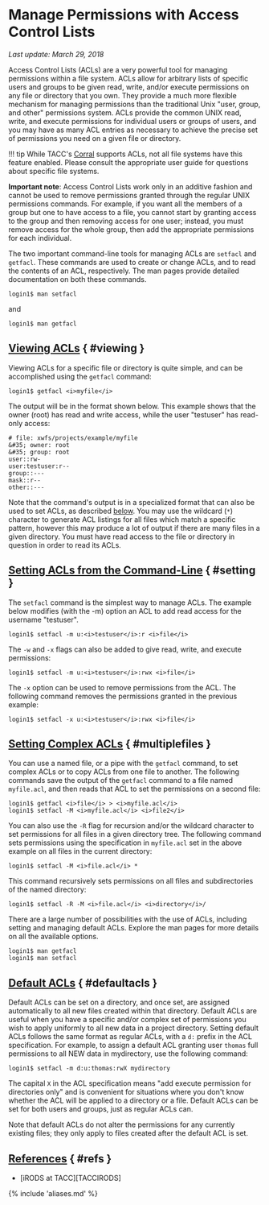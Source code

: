 # Manage Permissions with Access Control Lists
*Last update: March 29, 2018* 

Access Control Lists (ACLs) are a very powerful tool for managing permissions within a file system. ACLs allow for arbitrary lists of specific users and groups to be given read, write, and/or execute permissions on any file or directory that you own. They provide a much more flexible mechanism for managing permissions than the traditional Unix "user, group, and other" permissions system.  ACLs provide the common UNIX read, write, and execute permissions for individual users or groups of users, and you may have as many ACL entries as necessary to achieve the precise set of permissions you need on a given file or directory. 

!!! tip
	While TACC's <a href="../../hpc/corral">Corral</a> supports ACLs, not all file systems have this feature enabled. Please consult the appropriate user guide for questions about specific file systems.

**Important note**: Access Control Lists work only in an additive fashion and cannot be used to remove permissions granted through the regular UNIX permissions commands. For example, if you want all the members of a group but one to have access to a file, you cannot start by granting access to the group and then removing access for one user; instead, you must remove access for the whole group, then add the appropriate permissions for each individual. 

The two important command-line tools for managing ACLs are `setfacl` and `getfacl`. These commands are used to create or change ACLs, and to read the contents of an ACL, respectively. The man pages provide detailed documentation on both these commands. 

``` { .bash .cmd-line }
login1$ man setfacl
```

and

``` { .bash .cmd-line }
login1$ man getfacl
```

## [Viewing ACLs](#viewing) { #viewing }

Viewing ACLs for a specific file or directory is quite simple, and can be accomplished using the `getfacl` command:

``` { .bash .cmd-line }
login1$ getfacl <i>myfile</i>
```

The output will be in the format shown below.  This example shows that the owner (root) has read and write access, while the user "testuser" has read-only access:

	# file: xwfs/projects/example/myfile
	&#35; owner: root
	&#35; group: root
	user::rw-
	user:testuser:r--
	group::---
	mask::r--
	other::---

Note that the command's output is in a specialized format that can also be used to set ACLs, as described [below](#multiplefiles).  You may use the wildcard (`*`) character to generate ACL listings for all files which match a specific pattern, however this may produce a lot of output if there are many files in a given directory. You must have read access to the file or directory in question in order to read its ACLs.

## [Setting ACLs from the Command-Line](#setting) { #setting }

The `setfacl` command is the simplest way to manage ACLs. The example below modifies (with the -m) option an ACL to add read access for the username "testuser". 

``` { .bash .cmd-line }
login1$ setfacl -m u:<i>testuser</i>:r <i>file</i>
```

The `-w` and `-x` flags can also be added to give read, write, and execute permissions:

``` { .bash .cmd-line }
login1$ setfacl -m u:<i>testuser</i>:rwx <i>file</i>
```

The `-x` option can be used to remove permissions from the ACL. The following command removes the permissions granted in the previous example:

``` { .bash .cmd-line }
login1$ setfacl -x u:<i>testuser</i>:rwx <i>file</i>
```


## [Setting Complex ACLs](#multiplefiles) { #multiplefiles }

You can use a named file, or a pipe with the `getfacl` command, to set complex ACLs or to copy ACLs from one file to another. The following commands save the output of the `getfacl` command to a file named `myfile.acl`, and then reads that ACL to set the permissions on a second file:

``` { .bash .cmd-line }
login1$ getfacl <i>file</i> > <i>myfile.acl</i>
login1$ setfacl -M <i>myfile.acl</i> <i>file2</i>
```

You can also use the `-R` flag for recursion and/or the wildcard character to set permissions for all files in a given directory tree.  The following command sets permissions using the specification in `myfile.acl` set in the above example on all files in the current directory:

``` { .bash .cmd-line }
login1$ setfacl -M <i>file.acl</i> *
```

This command  recursively sets permissions on all files and subdirectories of the named directory:

``` { .bash .cmd-line }
login1$ setfacl -R -M <i>file.acl</i> <i>directory</i>/
```

There are a large number of possibilities with the use of ACLs, including setting and managing default ACLs. Explore the man pages for more details on all the available options.

``` { .bash .cmd-line }
login1$ man getfacl
login1$ man setfacl
```

## [Default ACLs](#defaultacls) { #defaultacls }

Default ACLs can be set on a directory, and once set, are assigned automatically to all new files created within that directory. Default ACLs are useful when you have a specific and/or complex set of permissions you wish to apply uniformly to all new data in a project directory. Setting default ACLs follows the same format as regular ACLs, with a `d:` prefix in the ACL specification. For example, to assign a default ACL granting user `thomas` full permissions to all NEW data in mydirectory, use the following command:

``` { .bash .cmd-line }
login1$ setfacl -m d:u:thomas:rwX mydirectory
```

The capital `X` in the ACL specification means "add execute permission for directories only" and is convenient for situations where you don't know whether the ACL will be applied to a directory or a file. Default ACLs can be set for both users and groups, just as regular ACLs can.

Note that default ACLs do not alter the permissions for any currently existing files; they only apply to files created after the default ACL is set.


## [References](#refs) { #refs }

* [iRODS at TACC][TACCIRODS]

{% include 'aliases.md' %}
